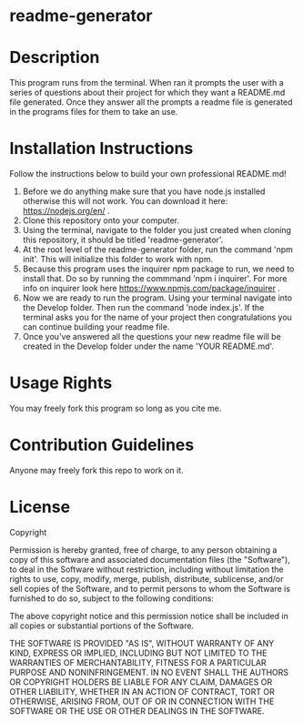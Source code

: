 # readme-generator

# Description
This program runs from the terminal. When ran it prompts the user with a series of questions about their project for which they want a README.md file generated. Once they answer all the prompts a readme file is generated in the programs files for them to take an use.

# Installation Instructions 
Follow the instructions below to build your own professional README.md!

1. Before we do anything make sure that you have node.js installed otherwise this will not work. You can download it here: https://nodejs.org/en/ .
2. Clone this repository onto your computer.
3. Using the terminal, navigate to the folder you just created when cloning this repository, it should be titled 'readme-generator'.
4. At the root level of the readme-generator folder, run the command 'npm init'. This will initialize this folder to work with npm.
5. Because this program uses the inquirer npm package to run, we need to install that. Do so by running the commmand 'npm i inquirer'. For more info on inquirer look here https://www.npmjs.com/package/inquirer .
6. Now we are ready to run the program. Using your terminal navigate into the Develop folder. Then run the command 'node index.js'. If the terminal asks you for the name of your project then congratulations you can continue building your readme file.
7. Once you've answered all the questions your new readme file will be created in the Develop folder under the name 'YOUR README.md'.

# Usage Rights 
You may freely fork this program so long as you cite me. 

# Contribution Guidelines
Anyone may freely fork this repo to work on it.

# License
Copyright

Permission is hereby granted, free of charge, to any person obtaining a copy of this software and associated documentation files (the "Software"), to deal in the Software without restriction, including without limitation the rights to use, copy, modify, merge, publish, distribute, sublicense, and/or sell copies of the Software, and to permit persons to whom the Software is furnished to do so, subject to the following conditions:

The above copyright notice and this permission notice shall be included in all copies or substantial portions of the Software.

THE SOFTWARE IS PROVIDED "AS IS", WITHOUT WARRANTY OF ANY KIND, EXPRESS OR IMPLIED, INCLUDING BUT NOT LIMITED TO THE WARRANTIES OF MERCHANTABILITY, FITNESS FOR A PARTICULAR PURPOSE AND NONINFRINGEMENT. IN NO EVENT SHALL THE AUTHORS OR COPYRIGHT HOLDERS BE LIABLE FOR ANY CLAIM, DAMAGES OR OTHER LIABILITY, WHETHER IN AN ACTION OF CONTRACT, TORT OR OTHERWISE, ARISING FROM, OUT OF OR IN CONNECTION WITH THE SOFTWARE OR THE USE OR OTHER DEALINGS IN THE SOFTWARE.